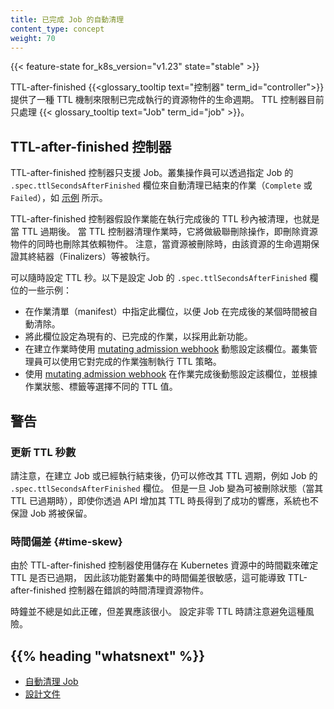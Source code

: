 ```yaml
---
title: 已完成 Job 的自動清理
content_type: concept
weight: 70
---
```

<!--
title: Automatic Clean-up for Finished Jobs
content_type: concept
weight: 70
-->

<!-- overview -->

{{< feature-state for_k8s_version="v1.23" state="stable" >}}

<!--
TTL-after-finished {{<glossary_tooltip text="controller" term_id="controller">}} provides a 
TTL (time to live) mechanism to limit the lifetime of resource objects that 
have finished execution. TTL controller only handles 
{{< glossary_tooltip text="Jobs" term_id="job" >}}.
-->
TTL-after-finished {{<glossary_tooltip text="控制器" term_id="controller">}} 提供了一種 TTL 機制來限制已完成執行的資源物件的生命週期。
TTL 控制器目前只處理 {{< glossary_tooltip text="Job" term_id="job" >}}。


<!-- body -->

<!--
## TTL-after-finished Controller

The TTL-after-finished controller is only supported for Jobs. A cluster operator can use this feature to clean
up finished Jobs (either `Complete` or `Failed`) automatically by specifying the
`.spec.ttlSecondsAfterFinished` field of a Job, as in this
[example](/docs/concepts/workloads/controllers/job/#clean-up-finished-jobs-automatically).
-->
## TTL-after-finished 控制器

TTL-after-finished 控制器只支援 Job。叢集操作員可以透過指定 Job 的 `.spec.ttlSecondsAfterFinished`
欄位來自動清理已結束的作業（`Complete` 或 `Failed`），如
[示例](/zh-cn/docs/concepts/workloads/controllers/job/#clean-up-finished-jobs-automatically)
所示。

<!--
The TTL-after-finished controller will assume that a job is eligible to be cleaned up
TTL seconds after the job has finished, in other words, when the TTL has expired. When the
TTL-after-finished controller cleans up a job, it will delete it cascadingly, that is to say it will delete
its dependent objects together with it. Note that when the job is deleted,
its lifecycle guarantees, such as finalizers, will be honored.
-->
TTL-after-finished 控制器假設作業能在執行完成後的 TTL 秒內被清理，也就是當 TTL 過期後。
當 TTL 控制器清理作業時，它將做級聯刪除操作，即刪除資源物件的同時也刪除其依賴物件。
注意，當資源被刪除時，由該資源的生命週期保證其終結器（Finalizers）等被執行。

<!--
The TTL seconds can be set at any time. Here are some examples for setting the
`.spec.ttlSecondsAfterFinished` field of a Job:
-->
可以隨時設定 TTL 秒。以下是設定 Job 的 `.spec.ttlSecondsAfterFinished` 欄位的一些示例：

<!--
* Specify this field in the job manifest, so that a Job can be cleaned up
  automatically some time after it finishes.
* Set this field of existing, already finished jobs, to adopt this new feature.
* Use a
  [mutating admission webhook](/docs/reference/access-authn-authz/extensible-admission-controllers/#admission-webhooks)
  to set this field dynamically at job creation time. Cluster administrators can
  use this to enforce a TTL policy for finished jobs.
* Use a
  [mutating admission webhook](/docs/reference/access-authn-authz/extensible-admission-controllers/#admission-webhooks)
  to set this field dynamically after the job has finished, and choose
  different TTL values based on job status, labels, etc.
-->
* 在作業清單（manifest）中指定此欄位，以便 Job 在完成後的某個時間被自動清除。
* 將此欄位設定為現有的、已完成的作業，以採用此新功能。
* 在建立作業時使用 [mutating admission webhook](/zh-cn/docs/reference/access-authn-authz/extensible-admission-controllers/#admission-webhooks)
  動態設定該欄位。叢集管理員可以使用它對完成的作業強制執行 TTL 策略。
* 使用 [mutating admission webhook](/zh-cn/docs/reference/access-authn-authz/extensible-admission-controllers/#admission-webhooks)
  在作業完成後動態設定該欄位，並根據作業狀態、標籤等選擇不同的 TTL 值。

<!--
## Caveat

### Updating TTL Seconds

Note that the TTL period, e.g. `.spec.ttlSecondsAfterFinished` field of Jobs,
can be modified after the job is created or has finished. However, once the
Job becomes eligible to be deleted (when the TTL has expired), the system won't
guarantee that the Jobs will be kept, even if an update to extend the TTL
returns a successful API response.
-->
## 警告

### 更新 TTL 秒數

請注意，在建立 Job 或已經執行結束後，仍可以修改其 TTL 週期，例如 Job 的
`.spec.ttlSecondsAfterFinished` 欄位。
但是一旦 Job 變為可被刪除狀態（當其 TTL 已過期時），即使你透過 API 增加其 TTL
時長得到了成功的響應，系統也不保證 Job 將被保留。

<!--
### Time Skew

Because TTL-after-finished controller uses timestamps stored in the Kubernetes resources to
determine whether the TTL has expired or not, this feature is sensitive to time
skew in the cluster, which may cause TTL-after-finished controller to clean up resource objects
at the wrong time.
-->
### 時間偏差  {#time-skew}

由於 TTL-after-finished 控制器使用儲存在 Kubernetes 資源中的時間戳來確定 TTL 是否已過期，
因此該功能對叢集中的時間偏差很敏感，這可能導致 TTL-after-finished 控制器在錯誤的時間清理資源物件。

<!--
Clocks aren't always correct, but the difference should be
very small. Please be aware of this risk when setting a non-zero TTL.
-->
時鐘並不總是如此正確，但差異應該很小。
設定非零 TTL 時請注意避免這種風險。

## {{% heading "whatsnext" %}}

<!--
* [Clean up Jobs automatically](/docs/concepts/workloads/controllers/jobs-run-to-completion/#clean-up-finished-jobs-automatically)
* [Design doc](https://github.com/kubernetes/enhancements/blob/master/keps/sig-apps/592-ttl-after-finish/README.md)
-->
* [自動清理 Job](/zh-cn/docs/concepts/workloads/controllers/job/#clean-up-finished-jobs-automatically)
* [設計文件](https://github.com/kubernetes/enhancements/blob/master/keps/sig-apps/592-ttl-after-finish/README.md)

